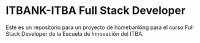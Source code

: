 # ITBANK-ITBA Full Stack Developer
Este es un repositorio para un proyecto de homebanking para el curso Full Stack Developer de la Escuela de Innovación del ITBA.
